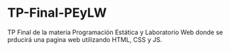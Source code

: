 # TP-Final-PEyLW
 TP Final de la materia Programación Estática y Laboratorio Web donde se prducirá una pagina web utilizando HTML, CSS y JS.
